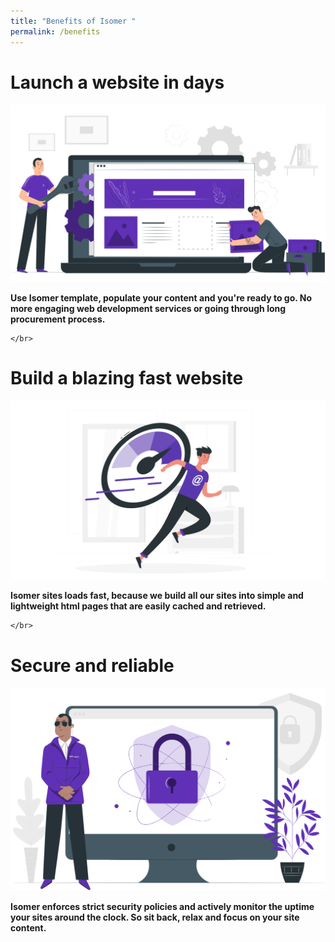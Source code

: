```yaml
---
title: "Benefits of Isomer "
permalink: /benefits
---
```

# Launch a website in days
![Alt text for image on Isomer site](/images/benefits/launch%20image.png)

**Use Isomer template, populate your content and you're ready to go. No more engaging web development services or going through long procurement process.**
```
</br>
```
# 	Build a blazing fast website
![Alt text for image on Isomer site](/images/benefits/build%20fast%20image.png)

**Isomer sites loads fast, because we build all our sites into simple and lightweight html pages that are easily cached and retrieved.**
```
</br>
```

# Secure and reliable
![Alt text for image on Isomer site](/images/benefits/secure%20image.png)

**Isomer enforces strict security policies and actively monitor the uptime your sites around the clock. So sit back, relax and focus on your site content.**